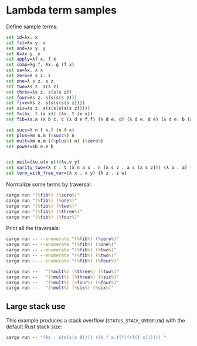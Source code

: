 
# Lambda term samples

Define sample terms:

```cmd
set id=λx. x
set fst=λx y. x
set snd=λx y. y
set K=λx y. x
set apply=λf x. f x
set comp=λg f. λx. g (f x)
set sa=λx. x x
set zero=λ s z. z
set one=λ s z. s z
set two=λs z. s(s z)
set three=λs z. s(s(s z))
set four=λs z. s(s(s(s z)))
set five=λs z. s(s(s(s(s z))))
set six=λs z. s(s(s(s(s(s z)))))
set Y=(λx. t (x x)) (λx. t (x x))
set fib=λa.a (λ b c. c (λ d e f.f) (λ d e. d) (λ d e. d e) (λ d e. b (λ f g. c (λ h i. i (h f)) (λh.g) (λh.h)) d (b (λ f g. c(λ h i.i (h (λ j k. k (j f)))) (λh i.g) (λ h.h)(λ h.h)) d e))) (λ b c.c) a

set succ=λ n f x.f (n f x)
set plus=λm n.m (%succ%) n
set mult=λm n.m ((%plus%) n) (%zero%)
set power=λb e.e b


set neil=(λu.u(x u))(λv.v y)
set varity_two=(λ t . t (λ n a x . n (λ s z . a s (x s z))) (λ a . a) (λ z0 . z0) ) (λ s2 z2 . s2 (s2 z2))
set term_with_free_var=(λ x . x y) (λ z . z w)
```

Normalize some terms by traversal:

```cmd
cargo run "(%fib%) (%zero%)"
cargo run "(%fib%) (%one%)"
cargo run "(%fib%) (%two%)"
cargo run "(%fib%) (%three%)"
cargo run "(%fib%) (%four%)"
```

Print all the traversals:

```cmd
cargo run -- --enumerate "(%fib%) (%zero%)"
cargo run -- --enumerate "(%fib%) (%one%)"
cargo run -- --enumerate "(%fib%) (%two%)"
cargo run -- --enumerate "(%fib%) (%two%)"
cargo run -- --enumerate "(%fib%) (%four%)"
```

```cmd
cargo run --   "(%mult%) (%three%) (%two%)"
cargo run --   "(%mult%) (%three%) (%six%)"
cargo run --   "(%mult%) (%four%) (%four%)"
cargo run --   "(%mult%) (%six%) (%six%)"
```


## Large stack use

This example produces a stack overflow (`STATUS_STACK_OVERFLOW`) with the default Rust stack size:

```cmd
cargo run -- "(λs . s(s(s(s 0)))) ((λ f x.f(f(f(f(f x)))))) "
```
